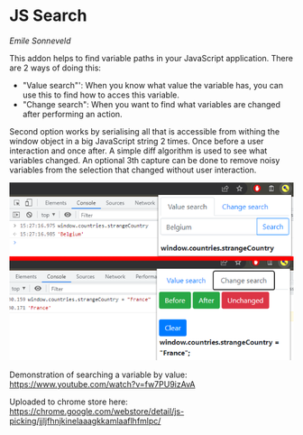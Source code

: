 JS Search
=========
_Emile Sonneveld_

This addon helps to find variable paths in your JavaScript application. There are 2 ways of doing this:
- "Value search"': When you know what value the variable has, you can use this to find how to acces this variable.
- "Change search": When you want to find what variables are changed after performing an action.

Second option works by serialising all that is accessible from withing the window object in a big JavaScript string 2 times. Once before a user interaction and once after. A simple diff algorithm is used to see what variables changed. An optional 3th capture can be done to remove noisy variables from the selection that changed without user interaction.


![](screenshot.png)

Demonstration of searching a variable by value: https://www.youtube.com/watch?v=fw7PU9izAvA

Uploaded to chrome store here: https://chrome.google.com/webstore/detail/js-picking/jjljfhnjkinelaaagkkamlaaflhfmlpc/
